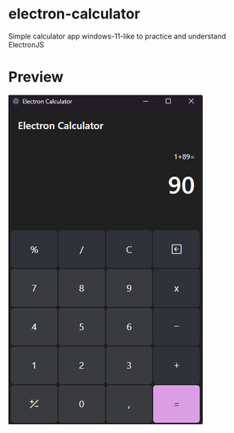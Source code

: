 # electron-calculator
 Simple calculator app windows-11-like to practice and understand ElectronJS
# Preview
![Electron Calculator Preview](/src/assets/electron-calculator-preview.png "Calculator Preview")
